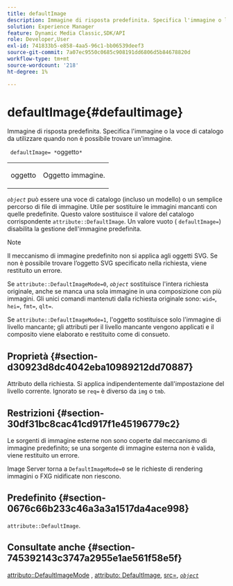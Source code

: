 ```yaml
---
title: defaultImage
description: Immagine di risposta predefinita. Specifica l'immagine o la voce di catalogo da utilizzare quando non è possibile trovare un'immagine.
solution: Experience Manager
feature: Dynamic Media Classic,SDK/API
role: Developer,User
exl-id: 741833b5-e858-4aa5-96c1-bb06539deef3
source-git-commit: 7a07ec9550c0685c908191dd6806d5b84678820d
workflow-type: tm+mt
source-wordcount: '218'
ht-degree: 1%

---
```


# defaultImage{#defaultimage}

Immagine di risposta predefinita. Specifica l&#39;immagine o la voce di catalogo da utilizzare quando non è possibile trovare un&#39;immagine.

` defaultImage= *`oggetto`*`

<table id="simpletable_C1FC14B7D9AE476DB2B10EB402944335"> 
 <tr class="strow"> 
  <td class="stentry"> <p> <span class="codeph"> <span class="varname"> oggetto </span> </span> </p> </td> 
  <td class="stentry"> <p>Oggetto immagine. </p> </td> 
 </tr> 
</table>

*`object`* può essere una voce di catalogo (incluso un modello) o un semplice percorso di file di immagine. Utile per sostituire le immagini mancanti con quelle predefinite. Questo valore sostituisce il valore del catalogo corrispondente `attribute::DefaultImage`. Un valore vuoto ( `defaultImage=`) disabilita la gestione dell&#39;immagine predefinita.

>[!NOTE]
>
>Il meccanismo di immagine predefinito non si applica agli oggetti SVG. Se non è possibile trovare l’oggetto SVG specificato nella richiesta, viene restituito un errore.

Se `attribute::DefaultImageMode=0`, *`object`* sostituisce l&#39;intera richiesta originale, anche se manca una sola immagine in una composizione con più immagini. Gli unici comandi mantenuti dalla richiesta originale sono: `wid=`, `hei=`, `fmt=`, `qlt=`.

Se `attribute::DefaultImageMode=1`, l&#39;oggetto sostituisce solo l&#39;immagine di livello mancante; gli attributi per il livello mancante vengono applicati e il composito viene elaborato e restituito come di consueto.

## Proprietà {#section-d30923d8dc4042eba10989212dd70887}

Attributo della richiesta. Si applica indipendentemente dall&#39;impostazione del livello corrente. Ignorato se `req=` è diverso da `img` o `tmb`.

## Restrizioni {#section-30df31bc8cac41cd917f1e45196779c2}

Le sorgenti di immagine esterne non sono coperte dal meccanismo di immagine predefinito; se una sorgente di immagine esterna non è valida, viene restituito un errore.

Image Server torna a `DefaultImageMode=0` se le richieste di rendering immagini o FXG nidificate non riescono.

## Predefinito {#section-0676c66b233c46a3a3a1517da4ace998}

`attribute::DefaultImage`.

## Consultate anche {#section-745392143c3747a2955e1ae561f58e5f}

[attributo::DefaultImageMode](../../../../../is-api/image-catalog/image-serving-api-ref/c-image-catalog-reference/c-attributes-reference/r-defaultimagemode.md#reference-8a996af162f84e46bbe9e6e0d4e26782) , [attributo: DefaultImage](../../../../../is-api/image-catalog/image-serving-api-ref/c-image-catalog-reference/c-attributes-reference/r-is-cat-defaultimage.md#reference-8e9900e129f54ed68462a3c2fc3bc433), [src=](../../../../../is-api/http-ref/image-serving-api-ref/c-http-protocol-reference/c-command-reference/r-src.md#reference-f6506637778c4c69bf106a7924a91ab1), [*`object`*](../../../../../is-api/http-ref/image-serving-api-ref/c-http-protocol-reference/c-data-types/r-object.md#reference-2591bd24548d462782c68d138ef795a0)
